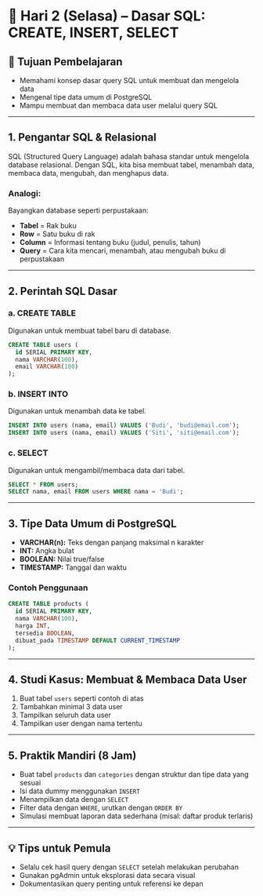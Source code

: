 # 📆 Hari 2 (Selasa) – Dasar SQL: CREATE, INSERT, SELECT

## 🎯 Tujuan Pembelajaran
- Memahami konsep dasar query SQL untuk membuat dan mengelola data
- Mengenal tipe data umum di PostgreSQL
- Mampu membuat dan membaca data user melalui query SQL

---

## 1. Pengantar SQL & Relasional
SQL (Structured Query Language) adalah bahasa standar untuk mengelola database relasional. Dengan SQL, kita bisa membuat tabel, menambah data, membaca data, mengubah, dan menghapus data.

### Analogi:
Bayangkan database seperti perpustakaan:
- **Tabel** = Rak buku
- **Row** = Satu buku di rak
- **Column** = Informasi tentang buku (judul, penulis, tahun)
- **Query** = Cara kita mencari, menambah, atau mengubah buku di perpustakaan

---

## 2. Perintah SQL Dasar
### a. CREATE TABLE
Digunakan untuk membuat tabel baru di database.

```sql
CREATE TABLE users (
  id SERIAL PRIMARY KEY,
  nama VARCHAR(100),
  email VARCHAR(100)
);
```

### b. INSERT INTO
Digunakan untuk menambah data ke tabel.

```sql
INSERT INTO users (nama, email) VALUES ('Budi', 'budi@email.com');
INSERT INTO users (nama, email) VALUES ('Siti', 'siti@email.com');
```

### c. SELECT
Digunakan untuk mengambil/membaca data dari tabel.

```sql
SELECT * FROM users;
SELECT nama, email FROM users WHERE nama = 'Budi';
```

---

## 3. Tipe Data Umum di PostgreSQL
- **VARCHAR(n):** Teks dengan panjang maksimal n karakter
- **INT:** Angka bulat
- **BOOLEAN:** Nilai true/false
- **TIMESTAMP:** Tanggal dan waktu

### Contoh Penggunaan
```sql
CREATE TABLE products (
  id SERIAL PRIMARY KEY,
  nama VARCHAR(100),
  harga INT,
  tersedia BOOLEAN,
  dibuat_pada TIMESTAMP DEFAULT CURRENT_TIMESTAMP
);
```

---

## 4. Studi Kasus: Membuat & Membaca Data User
1. Buat tabel `users` seperti contoh di atas
2. Tambahkan minimal 3 data user
3. Tampilkan seluruh data user
4. Tampilkan user dengan nama tertentu

---

## 5. Praktik Mandiri (8 Jam)
- Buat tabel `products` dan `categories` dengan struktur dan tipe data yang sesuai
- Isi data dummy menggunakan `INSERT`
- Menampilkan data dengan `SELECT`
- Filter data dengan `WHERE`, urutkan dengan `ORDER BY`
- Simulasi membuat laporan data sederhana (misal: daftar produk terlaris)

---

## 💡 Tips untuk Pemula
- Selalu cek hasil query dengan `SELECT` setelah melakukan perubahan
- Gunakan pgAdmin untuk eksplorasi data secara visual
- Dokumentasikan query penting untuk referensi ke depan